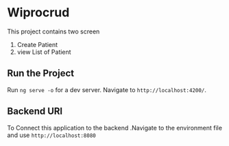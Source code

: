# Wiprocrud

This project contains two screen 
1. Create Patient 
2. view List of Patient

## Run the Project

Run `ng serve -o` for a dev server. Navigate to `http://localhost:4200/`. 

## Backend URl

To Connect this application to the backend .Navigate to the environment file and use `http://localhost:8080`


